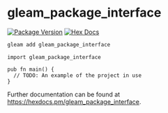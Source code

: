 # gleam_package_interface

[![Package Version](https://img.shields.io/hexpm/v/gleam_package_interface)](https://hex.pm/packages/gleam_package_interface)
[![Hex Docs](https://img.shields.io/badge/hex-docs-ffaff3)](https://hexdocs.pm/gleam_package_interface/)

```sh
gleam add gleam_package_interface
```

```gleam
import gleam_package_interface

pub fn main() {
  // TODO: An example of the project in use
}
```

Further documentation can be found at <https://hexdocs.pm/gleam_package_interface>.
